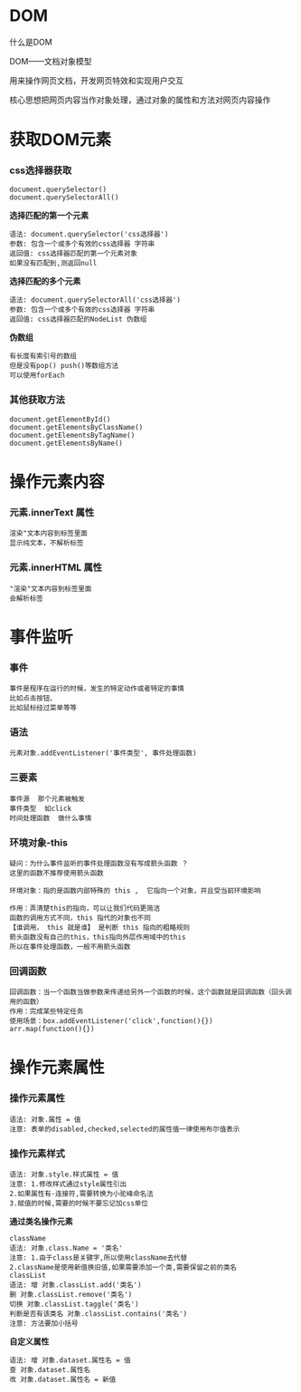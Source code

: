 # DOM 

什么是DOM

DOM——文档对象模型

用来操作网页文档，开发网页特效和实现用户交互

核心思想把网页内容当作对象处理，通过对象的属性和方法对网页内容操作

# 获取DOM元素

### css选择器获取

```
document.querySelector()
document.querySelectorAll()
```

**选择匹配的第一个元素**

```
语法: document.querySelector('css选择器')
参数: 包含一个或多个有效的css选择器 字符串
返回值: css选择器匹配的第一个元素对象
如果没有匹配到,测返回null
```

**选择匹配的多个元素**

```
语法: document.querySelectorAll('css选择器')
参数: 包含一个或多个有效的css选择器 字符串
返回值: css选择器匹配的NodeList 伪数组
```

**伪数组**

```
有长度有索引号的数组
但是没有pop() push()等数组方法
可以使用forEach
```

### 其他获取方法

```
document.getElementById()
document.getElementsByClassName()
document.getElementsByTagName()
document.getElementsByName()
```

# 操作元素内容

### 元素.innerText 属性

```
渲染"文本内容到标签里面
显示纯文本，不解析标签
```

### 元素.innerHTML 属性

```
"渲染"文本内容到标签里面
会解析标签
```

# 事件监听

### 事件

```
事件是程序在运行的时候，发生的特定动作或者特定的事情
比如点击按钮、
比如鼠标经过菜单等等
```

### 语法

```
元素对象.addEventListener('事件类型', 事件处理函数)
```

### 三要素

```
事件源  那个元素被触发
事件类型  如click
时间处理函数  做什么事情
```

### 环境对象-this

```
疑问：为什么事件监听的事件处理函数没有写成箭头函数 ？ 
这里的函数不推荐使用箭头函数

环境对象：指的是函数内部特殊的 this ,  它指向一个对象，并且受当前环境影响

作用：弄清楚this的指向，可以让我们代码更简洁
函数的调用方式不同，this 指代的对象也不同
【谁调用， this 就是谁】 是判断 this 指向的粗略规则
箭头函数没有自己的this，this指向外层作用域中的this
所以在事件处理函数，一般不用箭头函数
```

### 回调函数

```
回调函数：当一个函数当做参数来传递给另外一个函数的时候，这个函数就是回调函数（回头调用的函数）
作用：完成某些特定任务
使用场景：box.addEventListener('click',function(){})
arr.map(function(){})
```

# 操作元素属性

### 操作元素属性

```
语法: 对象.属性 = 值
注意: 表单的disabled,checked,selected的属性值一律使用布尔值表示
```

### 操作元素样式

```
语法: 对象.style.样式属性 = 值
注意: 1.修改样式通过style属性引出
2.如果属性有-连接符,需要转换为小驼峰命名法
3.赋值的时候,需要的时候不要忘记加css单位
```

**通过类名操作元素**

```
className
语法: 对象.class.Name = '类名'
注意: 1.由于class是关键字,所以使用className去代替
2.className是使用新值换旧值,如果需要添加一个类,需要保留之前的类名
classList
语法: 增 对象.classList.add('类名')
删 对象.classList.remove('类名')
切换 对象.classList.taggle('类名')
判断是否有该类名 对象.classList.contains('类名')
注意: 方法要加小括号
```

**自定义属性**

```
语法: 增 对象.dataset.属性名 = 值
查 对象.dataset.属性名
改 对象.dataset.属性名 = 新值
```

